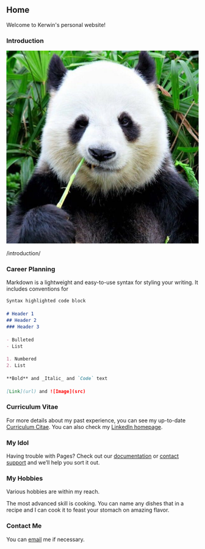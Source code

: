 ## Home

Welcome to Kerwin's personal website!

### Introduction

![me](/me.jpg)

/introduction/


### Career Planning

Markdown is a lightweight and easy-to-use syntax for styling your writing. It includes conventions for

```markdown
Syntax highlighted code block

# Header 1
## Header 2
### Header 3

- Bulleted
- List

1. Numbered
2. List

**Bold** and _Italic_ and `Code` text

[Link](url) and ![Image](src)
```


### Curriculum Vitae

For more details about my past experience, you can see my up-to-date [Curriculum Citae](/kerwinliao_cv.pdf). You can also check my [LinkedIn homepage](https://www.linkedin.com/in/kerwinlau/).


### My Idol

Having trouble with Pages? Check out our [documentation](https://help.github.com/categories/github-pages-basics/) or [contact support](https://github.com/contact) and we’ll help you sort it out.


### My Hobbies

Various hobbies are within my reach. 

The most advanced skill is cooking. You can name any dishes that in a recipe and I can cook it to feast your stomach on amazing flavor.

### Contact Me

You can [email](mailto:xiangliao@link.cuhk.edu.cn) me if necessary.